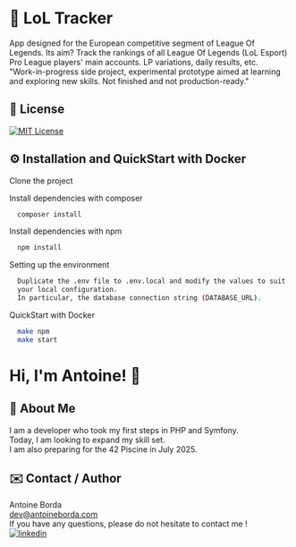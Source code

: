 
# 🎉 LoL Tracker

App designed for the European competitive segment of League Of Legends. Its aim? Track the rankings of all League Of Legends (LoL Esport) Pro League players' main accounts. LP variations, daily results, etc.  
"Work-in-progress side project, experimental prototype aimed at learning and exploring new skills. Not finished and not production-ready."  

## 📌 License

[![MIT License](https://img.shields.io/badge/License-MIT-green.svg)](https://choosealicense.com/licenses/mit/)

## ⚙️ Installation and QuickStart with Docker

Clone the project

Install dependencies with composer

```bash
  composer install
```

Install dependencies with npm

```bash
  npm install
```

Setting up the environment

```bash
  Duplicate the .env file to .env.local and modify the values to suit 
  your local configuration.
  In particular, the database connection string (DATABASE_URL).
```

QuickStart with Docker

```bash
  make npm
  make start
```

# Hi, I'm Antoine! 👋

## 🚀 About Me

I am a developer who took my first steps in PHP and Symfony.  
Today, I am looking to expand my skill set.  
I am also preparing for the 42 Piscine in July 2025.

## ✉️ Contact / Author

Antoine Borda  
[dev@antoineborda.com](mailto:pro@antoineborda.com)  
If you have any questions, please do not hesitate to contact me !  
[![linkedin](https://img.shields.io/badge/linkedin-0A66C2?style=for-the-badge&logo=linkedin&logoColor=white)](https://www.linkedin.com/in/antoineborda/)